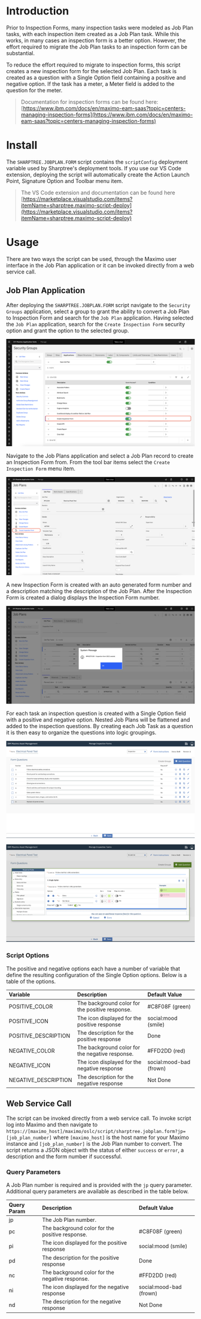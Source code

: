 # Introduction
Prior to Inspection Forms, many inspection tasks were modeled as Job Plan tasks, with each inspection item created as a Job Plan task. While this works, in many cases an inspection form is a better option. However, the effort required to migrate the Job Plan tasks to an inspection form can be substantial. 

To reduce the effort required to migrate to inspection forms, this script creates a new inspection form for the selected Job Plan.  Each task is created as a question with a Single Option field containing a positive and negative option. If the task has a meter, a Meter field is added to the question for the meter.

> Documentation for inspection forms can be found here: [https://www.ibm.com/docs/en/maximo-eam-saas?topic=centers-managing-inspection-forms](https://www.ibm.com/docs/en/maximo-eam-saas?topic=centers-managing-inspection-forms)

# Install
The `SHARPTREE.JOBPLAN.FORM` script contains the `scriptConfig` deployment variable used by Sharptree's deployment tools.  If you use our VS Code extension, deploying the script will automatically create the Action Launch Point, Signature Option and Toolbar menu item.

> The VS Code extension and documentation can be found here [https://marketplace.visualstudio.com/items?itemName=sharptree.maximo-script-deploy](https://marketplace.visualstudio.com/items?itemName=sharptree.maximo-script-deploy)

# Usage
There are two ways the script can be used, through the Maximo user interface in the Job Plan application or it can be invoked directly from a web service call.

## Job Plan Application
After deploying the `SHARPTREE.JOBPLAN.FORM` script navigate to the `Security Groups` application, select a group to grant the ability to convert a Job Plan to Inspection Form and search for the `Job Plan` application. Having selected the `Job Plan` application, search for the `Create Inspection Form` security option and grant the option to the selected group.

![Grant Create Inspection Form Option](images/grant_create_inspection_form.png)

Navigate to the Job Plans application and select a Job Plan record to create an Inspection Form from. From the tool bar items select the `Create Inspection Form` menu item.

![Create Inspection Form](images/create_inspection_form.png)

A new Inspection Form is created with an auto generated form number and a description matching the description of the Job Plan. After the Inspection Form is created a dialog displays the Inspection Form number.

![Create Inspection Form Complete](images/create_inspection_form_complete.png)

For each task an inspection question is created with a Single Option field with a positive and negative option. Nested Job Plans will be flattened and added to the inspection questions. By creating each Job Task as a question it is then easy to organize the questions into logic groupings.

![Inspection Form](images/inspection_form.png)

![Inspection Form Details](images/insepction_form_details.png)

### Script Options
The positive and negative options each have a number of variable that define the resulting configuration of the Single Option options. Below is a table of the options.

|  Variable             | Description                                           | Default Value             |
|:----------------------|:------------------------------------------------------|:--------------------------|
| POSITIVE_COLOR        | The background color for the positive response.       | #C8F08F (green)           |
| POSITIVE_ICON         | The icon displayed for the positive response          | social:mood (smile)       |
| POSITIVE_DESCRIPTION  | The description for the positive response             | Done                      |
| NEGATIVE_COLOR        | The background color for the negative response.       | #FFD2DD (red)             |
| NEGATIVE_ICON         | The icon displayed for the negative response          | social:mood-bad (frown)   |
| NEGATIVE_DESCRIPTION  | The description for the negative response             | Not Done                  |

## Web Service Call
The script can be invoked directly from a web service call. To invoke script log into Maximo and then navigate to `https://[maximo_host]/maximo/oslc/script/sharptree.jobplan.form?jp=[job_plan_number]` where `[maximo_host]` is the host name for your Maximo instance and `[job_plan_number]` is the Job Plan number to convert. The script returns a JSON object with the status of either `success` or `error`, a description and the form number if successful.

### Query Parameters
A Job Plan number is required and is provided with the `jp` query parameter.  Additional query parameters are available as described in the table below.

|  Query Param          | Description                                           | Default Value             |
|:----------------------|:------------------------------------------------------|:--------------------------|
| jp                    | The Job Plan number.                                  |                           |
| pc                    | The background color for the positive response.       | #C8F08F (green)           |
| pi                    | The icon displayed for the positive response          | social:mood (smile)       |
| pd                    | The description for the positive response             | Done                      |
| nc                    | The background color for the negative response.       | #FFD2DD (red)             |
| ni                    | The icon displayed for the negative response          | social:mood-bad (frown)   |
| nd                    | The description for the negative response             | Not Done                  |